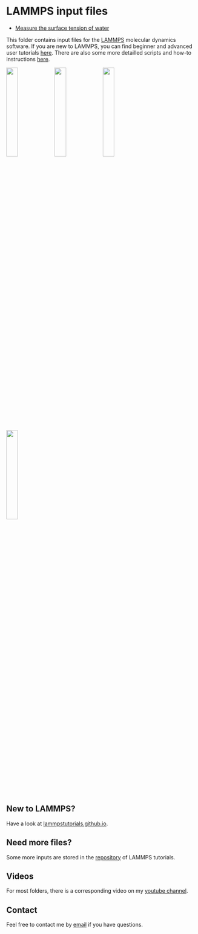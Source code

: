 # LAMMPS input files

* [Measure the surface tension of water](WATER-VAPOUR)

This folder contains input files for the [LAMMPS](https://www.lammps.org/) molecular dynamics software. If you are new to LAMMPS, you can find beginner and advanced user tutorials [here](https://lammpstutorials.github.io/). There are also some more detailled scripts and how-to instructions [here](https://github.com/simongravelle/how-to-lammps).

<p float="left">
  <a href="amorphous-carbon/"><img src="amorphous-carbon/amorphous-carbon.jpg" width="24.5%" /></a>
  <a href="salt-dissolution-water/"><img src="salt-dissolution-water/NaCldissolution.jpeg" width="24.5%" /></a>
  <a href="CNT-under-deformation/"><img src="CNT-under-deformation/cnt-under-deformation.jpg" width="24.5%" /></a>
  <a href="solid-NaCl-under-compression/"><img src="solid-NaCl-under-compression/nacl_crystal.jpg" width="24.5%" /></a>
</p>

## New to LAMMPS?

Have a look at [lammpstutorials.github.io](https://lammpstutorials.github.io/).

## Need more files?

Some more inputs are stored in the [repository](https://github.com/lammpstutorials/lammpstutorials.github.io) of LAMMPS tutorials.

## Videos

For most folders, there is a corresponding video on my [youtube channel](https://www.youtube.com/channel/UCLmK_9wpyLVpcP7BPgN6BIw). 

## Contact 

Feel free to contact me by [email](https://simongravelle.github.io/) if you have questions.
